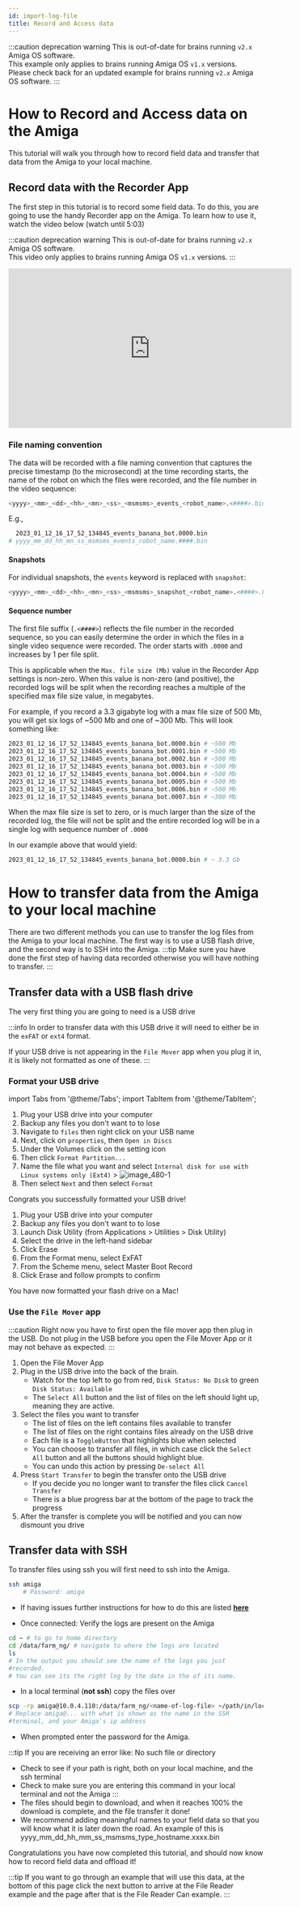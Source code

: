 ```yaml
---
id: import-log-file
title: Record and Access data
---
```


:::caution deprecation warning
This is out-of-date for brains running `v2.x` Amiga OS software.<br/>
This example only applies to brains running Amiga OS `v1.x` versions.<br/>
Please check back for an updated example for brains running `v2.x` Amiga OS software.
:::

# How to Record and Access data on the Amiga

This tutorial will walk you through how to record field data and
transfer that data from the Amiga to your local machine.

## Record data with the Recorder App

The first step in this tutorial is to record some field data. To
do this, you are going to use the handy Recorder app on the
Amiga. To learn how to use it, watch the video below (watch until 5:03)

:::caution deprecation warning
This is out-of-date for brains running `v2.x` Amiga OS software.<br/>
This video only applies to brains running Amiga OS `v1.x` versions.
:::

<iframe width="560" height="315"
src="https://www.youtube.com/embed/_p0I11p4QF4?start=169"
title="YouTube video player" frameborder="0"
allow="accelerometer; autoplay; clipboard-write; encrypted-media; gyroscope; picture-in-picture; web-share"
allowfullscreen></iframe>

### File naming convention

The data will be recorded with a file naming convention that captures the precise timestamp (to the microsecond)
at the time recording starts, the name of the robot on which the files were recorded,
and the file number in the video sequence:

```bash
<yyyy>_<mm>_<dd>_<hh>_<mn>_<ss>_<msmsms>_events_<robot_name>.<####>.bin
```

E.g.,

```bash
  2023_01_12_16_17_52_134845_events_banana_bot.0000.bin
# yyyy_mm_dd_hh_mn_ss_msmsms_events_robot_name.####.bin
```

#### Snapshots

For individual snapshots, the `events` keyword is replaced with `snapshot`:

```bash
<yyyy>_<mm>_<dd>_<hh>_<mn>_<ss>_<msmsms>_snapshot_<robot_name>.<####>.bin
```

#### Sequence number

The first file suffix (`.<####>`) reflects the file number in the recorded sequence,
so you can easily determine the order in which the files in a single video sequence were recorded.
The order starts with `.0000` and increases by 1 per file split.

This is applicable when the `Max. file size (Mb)` value in the Recorder App settings is non-zero.
When this value is non-zero (and positive), the recorded logs will be split when the recording reaches
a multiple of the specified max file size value, in megabytes.

For example, if you record a 3.3 gigabyte log with a max file size of 500 Mb,
you will get six logs of ~500 Mb and one of ~300 Mb.
This will look something like:

```bash
2023_01_12_16_17_52_134845_events_banana_bot.0000.bin # ~500 Mb
2023_01_12_16_17_52_134845_events_banana_bot.0001.bin # ~500 Mb
2023_01_12_16_17_52_134845_events_banana_bot.0002.bin # ~500 Mb
2023_01_12_16_17_52_134845_events_banana_bot.0003.bin # ~500 Mb
2023_01_12_16_17_52_134845_events_banana_bot.0004.bin # ~500 Mb
2023_01_12_16_17_52_134845_events_banana_bot.0005.bin # ~500 Mb
2023_01_12_16_17_52_134845_events_banana_bot.0006.bin # ~500 Mb
2023_01_12_16_17_52_134845_events_banana_bot.0007.bin # ~300 Mb
```

When the max file size is set to zero, or is much larger than the size of the recorded log,
the file will not be split and the entire recorded log will be in a single log
with sequence number of `.0000`

In our example above that would yield:

```bash
2023_01_12_16_17_52_134845_events_banana_bot.0000.bin # ~ 3.3 Gb
```

# How to transfer data from the Amiga to your local machine

There are two different methods you can use to transfer the log
files from the Amiga to your local machine.
The first way is to use a USB flash drive, and the second way is
to SSH into the Amiga.
:::tip
Make sure you have done the first step of having data recorded
otherwise you will have nothing to transfer.
:::

## Transfer data with a USB flash drive

The very first thing you are going to need is a USB drive

:::info
In order to transfer data with this USB drive it will need to either be in the `exFAT` or `ext4` format.

If your USB drive is not appearing in the `File Mover` app when you plug it in,
it is likely not formatted as one of these.
:::

### Format your USB drive

import Tabs from '@theme/Tabs';
import TabItem from '@theme/TabItem';

<Tabs>
<TabItem value="linux" label="Linux" default>

1. Plug your USB drive into your computer
2. Backup any files you don't want to to lose
3. Navigate to `files` then right click on your USB name
4. Next, click on `properties`, then `Open in Discs`
5. Under the Volumes click on the setting icon
6. Then click `Format Partition...`
7. Name the file what you want and select
    `Internal disk for use with Linux systems only (Ext4)`
       > ![image_480-1](https://user-images.githubusercontent.com/66448234/233509945-08e8ff77-83fc-4ef3-b51a-3cd39d6f8a17.png)
8. Then select `Next` and then select `Format`

Congrats you successfully formatted your USB drive!

</TabItem>
<TabItem value="macos" label="MacOs">

1. Plug your USB drive into your computer
2. Backup any files you don't want to to lose
3. Launch Disk Utility (from Applications > Utilities > Disk Utility)
4. Select the drive in the left-hand sidebar
5. Click Erase
6. From the Format menu, select ExFAT
7. From the Scheme menu, select Master Boot Record
8. Click Erase and follow prompts to confirm

You have now formatted your flash drive on a Mac!

</TabItem>
</Tabs>

### Use the `File Mover` app

:::caution
Right now you have to first open the file mover app then plug in the USB.
Do not plug in the USB before you open the File Mover App or it may not behave as expected.
:::

1. Open the File Mover App
2. Plug in the USB drive into the back of the brain.
    - Watch for the top left to go from red, `Disk Status: No Disk` to green `Disk Status: Available`
    - The `Select All` button and the list of files on the left should light up, meaning they are active.
3. Select the files you want to transfer
    - The list of files on the left contains files available to transfer
    - The list of files on the right contains files already on the USB drive
    - Each file is a `ToggleButton` that highlights blue when selected
    - You can choose to transfer all files, in which case click the `Select All` button
    and all the buttons should highlight blue.
    - You can undo this action by pressing `De-select All`
4. Press `Start Transfer` to begin the transfer onto the USB drive
    - If you decide you no longer want to transfer the files click `Cancel Transfer`
    - There is a blue progress bar at the bottom of the page to track the progress
5. After the transfer is complete you will be notified and you can now dismount you drive

## Transfer data with SSH

To transfer files using ssh you will first need to ssh into the
Amiga.

```bash
ssh amiga
    # Password: amiga
```

- If having issues further instructions for how to do this are
listed
[**here**](/docs/brain/custom-applications.mdx#ssh-configuration)

- Once connected: Verify the logs are present on the Amiga

```bash
cd ~ # to go to home directory
cd /data/farm_ng/ # navigate to where the logs are located
ls
# In the output you should see the name of the logs you just
#recorded.
# You can see its the right log by the date in the of its name.
```

- In a local terminal (**not ssh**) copy the files over

```bash
scp -rp amiga@10.0.4.110:/data/farm_ng/<name-of-log-file> ~/path/in/local/directory
# Replace amiga@... with what is shown as the name in the SSH
#terminal, and your Amiga's ip address
```

- When prompted enter the password for the Amiga.

:::tip
If you are receiving an error like: No such file or directory

- Check to see if your path is right, both on your local machine,
and the ssh terminal
- Check to make sure you are entering this command in your local
terminal and not the Amiga
:::
- The files should begin to download, and when it reaches 100%
the download is complete, and the file transfer it done!
- We recommend adding meaningful names to your field data so that
you will know what it is later down the road. An example of this
is
yyyy_mm_dd_hh_mm_ss_msmsms_type_hostname.xxxx.bin

Congratulations you have now completed this tutorial, and should
now know how to record field data and offload it!

:::tip
If you want to go through an example that will use this data, at
the bottom of this page click the next button to arrive at
the File Reader example and the page after that is the File
Reader Can example.
:::
